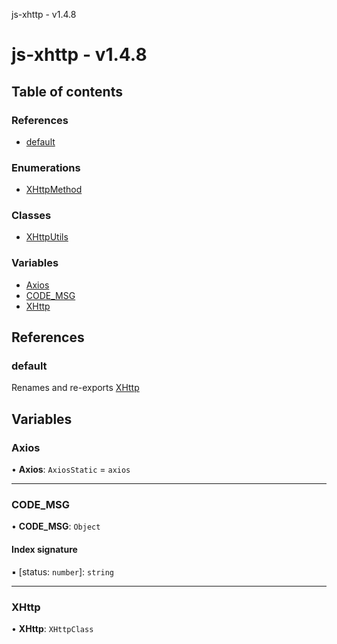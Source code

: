 js-xhttp - v1.4.8

# js-xhttp - v1.4.8

## Table of contents

### References

- [default](README.md#default)

### Enumerations

- [XHttpMethod](enums/XHttpMethod.md)

### Classes

- [XHttpUtils](classes/XHttpUtils.md)

### Variables

- [Axios](README.md#axios)
- [CODE\_MSG](README.md#code_msg)
- [XHttp](README.md#xhttp)

## References

### default

Renames and re-exports [XHttp](README.md#xhttp)

## Variables

### Axios

• **Axios**: `AxiosStatic` = `axios`

___

### CODE\_MSG

• **CODE\_MSG**: `Object`

#### Index signature

▪ [status: `number`]: `string`

___

### XHttp

• **XHttp**: `XHttpClass`
